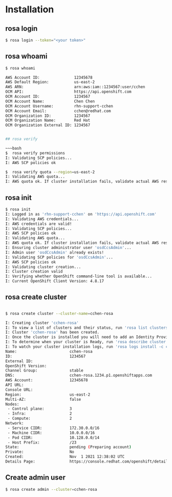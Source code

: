 # Installation

## rosa login

~~~bash
$ rosa login --token="<your token>"
~~~

## rosa whoami

~~~bash
$ rosa whoami

AWS Account ID:               12345678
AWS Default Region:           us-east-2
AWS ARN:                      arn:aws:iam::1234567:user/cchen
OCM API:                      https://api.openshift.com
OCM Account ID:               1234567
OCM Account Name:             Chen Chen
OCM Account Username:         rhn-support-cchen
OCM Account Email:            cchen@redhat.com
OCM Organization ID:          1234567
OCM Organization Name:        Red Hat
OCM Organization External ID: 1234567


## rosa verify

~~~bash
$  rosa verify permissions
I: Validating SCP policies...
I: AWS SCP policies ok

$  rosa verify quota --region=us-east-2
I: Validating AWS quota...
I: AWS quota ok. If cluster installation fails, validate actual AWS resource usage against https://docs.openshift.com/rosa/rosa_getting_started/rosa-required-aws-service-quotas.html

~~~

## rosa init

~~~bash
$ rosa init
I: Logged in as 'rhn-support-cchen' on 'https://api.openshift.com'
I: Validating AWS credentials...
I: AWS credentials are valid!
I: Validating SCP policies...
I: AWS SCP policies ok
I: Validating AWS quota...
I: AWS quota ok. If cluster installation fails, validate actual AWS resource usage against https://docs.openshift.com/rosa/rosa_getting_started/rosa-required-aws-service-quotas.html
I: Ensuring cluster administrator user 'osdCcsAdmin'...
I: Admin user 'osdCcsAdmin' already exists!
I: Validating SCP policies for 'osdCcsAdmin'...
I: AWS SCP policies ok
I: Validating cluster creation...
I: Cluster creation valid
I: Verifying whether OpenShift command-line tool is available...
I: Current OpenShift Client Version: 4.8.17
~~~

## rosa create cluster

~~~bash

$ rosa create cluster --cluster-name=cchen-rosa

I: Creating cluster 'cchen-rosa'
I: To view a list of clusters and their status, run 'rosa list clusters'
I: Cluster 'cchen-rosa' has been created.
I: Once the cluster is installed you will need to add an Identity Provider before you can login into the cluster. See 'rosa create idp --help' for more information.
I: To determine when your cluster is Ready, run 'rosa describe cluster -c cchen-rosa'.
I: To watch your cluster installation logs, run 'rosa logs install -c cchen-rosa --watch'.
Name:                       cchen-rosa
ID:                         1234567
External ID:
OpenShift Version:
Channel Group:              stable
DNS:                        cchen-rosa.1234.p1.openshiftapps.com
AWS Account:                12345678
API URL:
Console URL:
Region:                     us-east-2
Multi-AZ:                   false
Nodes:
 - Control plane:           3
 - Infra:                   2
 - Compute:                 2
Network:
 - Service CIDR:            172.30.0.0/16
 - Machine CIDR:            10.0.0.0/16
 - Pod CIDR:                10.128.0.0/14
 - Host Prefix:             /23
State:                      pending (Preparing account)
Private:                    No
Created:                    Nov  1 2021 12:38:02 UTC
Details Page:               https://console.redhat.com/openshift/details/s/12345678

~~~

## Create admin user

~~~bash
$ rosa create admin --cluster=cchen-rosa
~~~

